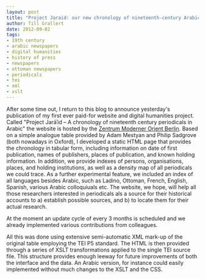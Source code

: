 ```yaml
---
layout: post
title: "Project Jaraid: our new chronology of nineteenth-century Arabic periodicals is online"
author: Till Grallert
date: 2012-09-02
tags: 
- 19th century
- arabic newspapers
- digital humanities
- history of press
- newspapers
- ottoman newspapers
- periodicals
- tei
- xml
- xslt
---
```




After some time out, I return to this blog to announce yesterday's publication of my first ever paid-for website and digital humanities project. Called "Project Jarāʾid – A chronology of nineteenth century periodicals in Arabic" the website is hosted by the [Zentrum Moderner Orient Berlin](http://www.zmo.de/jaraid). Based on a simple analogue table provided by Adam Mestyan and Philip Sadgrove (both nowadays in Oxford), I developed a static HTML page that provides the chronology in tabular form, including information on date of first publication, names of publishers, places of publication, and known holding information. In addition, we provide indexes of persons, organisations, places, and holding institutions, as well as a density map of all periodicals we could trace. As a further experimental feature, we included an index of all languages besides Arabic, such as Ladino, Ottoman, French, English, Spanish, various Arabic colloquiuals etc. The website, we hope, will help all those researchers interested in periodicals als a source for their historical accounts to a) establish possible sources, and b) to locate them for their actual research.

At the moment an update cycle of every 3 months is scheduled and we already implemented various contributions from colleagues.

All this was done using extensive semi-automatic XML mark-up of the original table employing the TEI P5 standard. The HTML is then provided through a series of XSLT transformations applied to the single TEI source file. This structure provides enough leeway for future improvements of both the interface and the data. An Arabic version, for instance could easily implemented without much changes to the XSLT and the CSS.